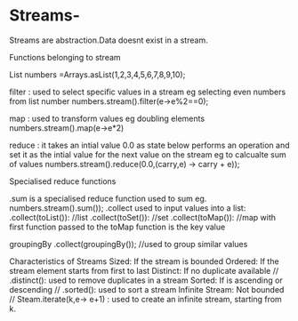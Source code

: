 # Streams-

Streams are abstraction.Data doesnt exist in a stream.

Functions belonging to stream

List<Integer> numbers =Arrays.asList(1,2,3,4,5,6,7,8,9,10);

filter : used to select specific values in a stream eg selecting even numbers from list number
numbers.stream().filter(e->e%2==0);

map : used to transform values eg doubling elements
numbers.stream().map(e->e*2)

reduce : it takes an intial value 0.0 as state below performs an operation and set it as the intial value for the next value on the stream eg to calcualte sum of values
numbers.stream().reduce(0.0,(carry,e) -> carry + e));

Specialised reduce functions

.sum is a specialised reduce function used to sum eg.
numbers.stream().sum());
.collect used to input values into a list:
.collect(toList()):  //list
.collect(toSet()):   //set
.collect(toMap()):   //map with first function passed to the toMap function is the key value

groupingBy
.collect(groupingBy()); //used to group similar values

Characteristics of Streams
Sized: If the stream is bounded
Ordered: If the stream element starts from first to last
Distinct: If no duplicate available   // .distinct(): used to remove duplicates in a stream
Sorted: If is ascending or descending // .sorted(): used to sort a stream
Infinite Stream: Not bounded  // Steam.iterate(k,e-> e+1) : used to create an infinite stream, starting from k.
